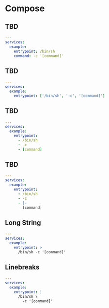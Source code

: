 # Compose

## TBD

```yml
---
services:
  example:
    entrypoint: /bin/sh
    command: -c '[command]'
```

## TBD

```yml
---
services:
  example:
    entrypoint: ['/bin/sh', '-c', '[command]']
```

## TBD

```yml
---
services:
  example:
    entrypoint:
      - /bin/sh
      - -c
      - [command]
```

## TBD

```yml
---
services:
  example:
    entrypoint:
      - /bin/sh
      - -c
      - |-
        [command]
```

## Long String

```yml
---
services:
  example:
    entrypoint: >
      /bin/sh -c '[command]'
```

## Linebreaks

```yml
---
services:
  example:
    entrypoint: |
      /bin/sh \
        -c '[command]'
```
